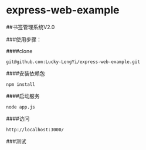 # express-web-example

##书签管理系统V2.0

###使用步骤：

####clone

```
git@github.com:Lucky-LengYi/express-web-example.git
```
####安装依赖包
```
npm install
```
####启动服务
```
node app.js
```
####访问
```
http://localhost:3000/
```

###测试
